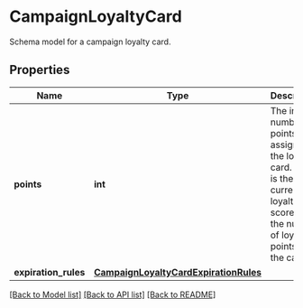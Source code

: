 # CampaignLoyaltyCard

Schema model for a campaign loyalty card.

## Properties
Name | Type | Description | Notes
------------ | ------------- | ------------- | -------------
**points** | **int** | The initial number of points to assign to the loyalty card. This is the current loyalty card score i.e. the number of loyalty points on the card. | 
**expiration_rules** | [**CampaignLoyaltyCardExpirationRules**](CampaignLoyaltyCardExpirationRules.md) |  | [optional] 

[[Back to Model list]](../README.md#documentation-for-models) [[Back to API list]](../README.md#documentation-for-api-endpoints) [[Back to README]](../README.md)


